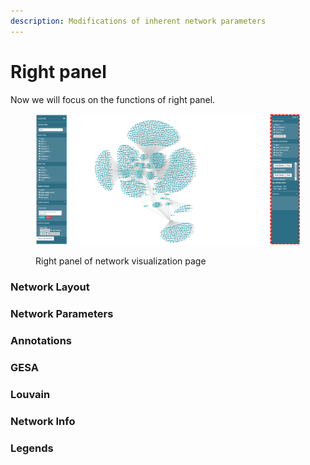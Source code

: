 ```yaml
---
description: Modifications of inherent network parameters
---
```


# Right panel

Now we will focus on the functions of right panel.

<figure><img src="../.gitbook/assets/1727459543236.png" alt=""><figcaption><p>Right panel of network visualization page</p></figcaption></figure>

### Network Layout

### Network Parameters

### Annotations



### GESA



### Louvain



### Network Info



### Legends

